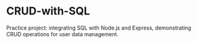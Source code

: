 # CRUD-with-SQL
Practice project: integrating SQL with Node.js and Express, demonstrating CRUD operations for user data management.

